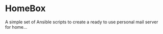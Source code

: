 
HomeBox
=======

A simple set of Ansible scripts to create a ready to use personal mail server for home...
